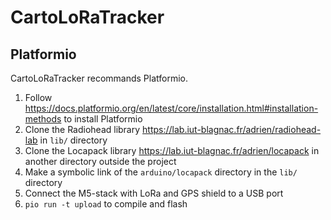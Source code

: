# CartoLoRaTracker

## Platformio

CartoLoRaTracker recommands Platformio.

1. Follow https://docs.platformio.org/en/latest/core/installation.html#installation-methods to install Platformio
2. Clone the Radiohead library https://lab.iut-blagnac.fr/adrien/radiohead-lab in `lib/` directory
3. Clone the Locapack library https://lab.iut-blagnac.fr/adrien/locapack in another directory outside the project
4. Make a symbolic link of the `arduino/locapack` directory in the `lib/` directory
5. Connect the M5-stack with LoRa and GPS shield to a USB port
6. `pio run -t upload` to compile and flash
